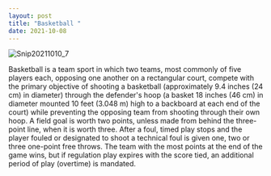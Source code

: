 ```yaml
--- 
layout: post 
title: "Basketball " 
date: 2021-10-08 
--- 
```

![Snip20211010_7](https://user-images.githubusercontent.com/92096822/136695702-1edbcdab-ba11-4827-b099-3c75e05027d4.png)

Basketball is a team sport in which two teams, most commonly of five players each, opposing one another on a rectangular court, compete with the primary objective of shooting a basketball (approximately 9.4 inches (24 cm) in diameter) through the defender's hoop (a basket 18 inches (46 cm) in diameter mounted 10 feet (3.048 m) high to a backboard at each end of the court) while preventing the opposing team from shooting through their own hoop. A field goal is worth two points, unless made from behind the three-point line, when it is worth three. After a foul, timed play stops and the player fouled or designated to shoot a technical foul is given one, two or three one-point free throws. The team with the most points at the end of the game wins, but if regulation play expires with the score tied, an additional period of play (overtime) is mandated. 
